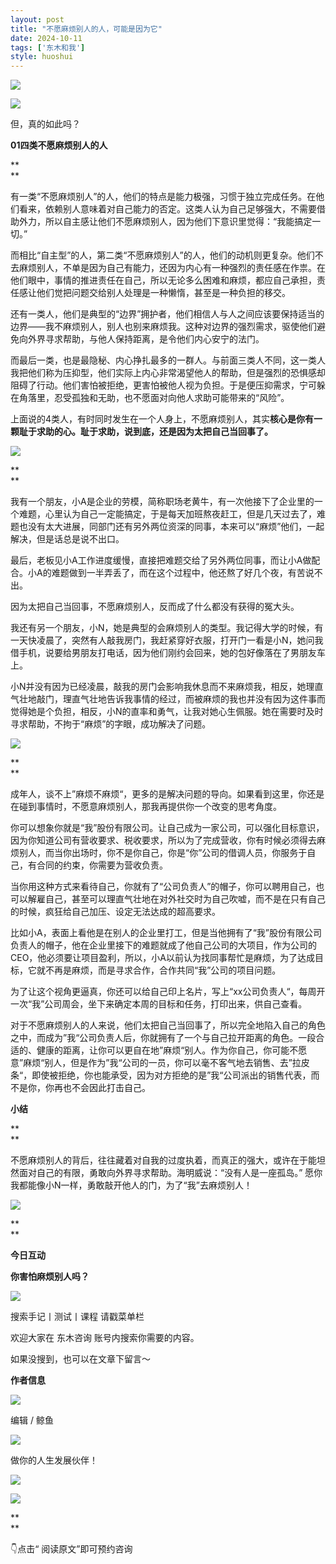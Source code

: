 ```yaml
---
layout: post
title: "不愿麻烦别人的人，可能是因为它"
date: 2024-10-11
tags: ['东木和我']
style: huoshui
---
```


![](/assets/post_images/2024-10-11-17319182517140.562834860868207.jpeg)





![](/assets/post_images/2024-10-11-17319182515650.5874233732396552.jpeg)

但，真的如此吗？

  

**01四类不愿麻烦别人的人**

**  
**

有一类“不愿麻烦别人”的人，他们的特点是能力极强，习惯于独立完成任务。在他们看来，依赖别人意味着对自己能力的否定。这类人认为自己足够强大，不需要借助外力，所以自主感让他们不愿麻烦别人，因为他们下意识里觉得：“我能搞定一切。”

  

而相比“自主型”的人，第二类“不愿麻烦别人”的人，他们的动机则更复杂。他们不去麻烦别人，不单是因为自己有能力，还因为内心有一种强烈的责任感在作祟。在他们眼中，事情的推进责任在自己，所以无论多么困难和麻烦，都应自己承担，责任感让他们觉把问题交给别人处理是一种懒惰，甚至是一种负担的移交。

  

还有一类人，他们是典型的“边界”拥护者，他们相信人与人之间应该要保持适当的边界——我不麻烦别人，别人也别来麻烦我。这种对边界的强烈需求，驱使他们避免向外界寻求帮助，与他人保持距离，是令他们内心安宁的法门。

  

而最后一类，也是最隐秘、内心挣扎最多的一群人。与前面三类人不同，这一类人我把他们称为压抑型，他们实际上内心非常渴望他人的帮助，但是强烈的恐惧感却阻碍了行动。他们害怕被拒绝，更害怕被他人视为负担。于是便压抑需求，宁可躲在角落里，忍受孤独和无助，也不愿面对向他人求助可能带来的“风险”。

  

上面说的4类人，有时同时发生在一个人身上，不愿麻烦别人，其实**核心是你有一颗耻于求助的心。耻于求助，说到底，还是因为太把自己当回事了。**

  

![](/assets/post_images/2024-10-11-17319182517140.9753969732086238.jpeg)

**  
**

我有一个朋友，小A是企业的劳模，简称职场老黄牛，有一次他接下了企业里的一个难题，心里认为自己一定能搞定，于是每天加班熬夜赶工，但是几天过去了，难题也没有太大进展，同部门还有另外两位资深的同事，本来可以“麻烦”他们，一起解决，但是话总是说不出口。

  

最后，老板见小A工作进度缓慢，直接把难题交给了另外两位同事，而让小A做配合。小A的难题做到一半弄丢了，而在这个过程中，他还熬了好几个夜，有苦说不出。

  

因为太把自己当回事，不愿麻烦别人，反而成了什么都没有获得的冤大头。

  

我还有另一个朋友，小N，她是典型的会麻烦别人的类型。我记得大学的时候，有一天快凌晨了，突然有人敲我房门，我赶紧穿好衣服，打开门一看是小N，她问我借手机，说要给男朋友打电话，因为他们刚约会回来，她的包好像落在了男朋友车上。

  

小N并没有因为已经凌晨，敲我的房门会影响我休息而不来麻烦我，相反，她理直气壮地敲门，理直气壮地告诉我事情的经过，而被麻烦的我也并没有因为这件事而觉得她是个负担，相反，小N的直率和勇气，让我对她心生佩服。她在需要时及时寻求帮助，不拘于“麻烦”的字眼，成功解决了问题。

  

![](/assets/post_images/2024-10-11-17319182518560.6530903347715393.png)

**  
**

成年人，谈不上”麻烦不麻烦“，更多的是解决问题的导向。如果看到这里，你还是在碰到事情时，不愿意麻烦别人，那我再提供你一个改变的思考角度。

  

你可以想象你就是“我”股份有限公司。让自己成为一家公司，可以强化目标意识，因为你知道公司有营收要求、税收要求，所以为了完成营收，你有时候必须得去麻烦别人，而当你出场时，你不是你自己，你是“你”公司的借调人员，你服务于自己，有合同的约束，你需要为营收负责。

  

当你用这种方式来看待自己，你就有了“公司负责人”的帽子，你可以聘用自己，也可以解雇自己，甚至可以理直气壮地在对外社交时为自己吹嘘，而不是在只有自己的时候，疯狂给自己加压、设定无法达成的超高要求。

  

比如小A，表面上看他是在别人的企业里打工，但是当他拥有了“我”股份有限公司负责人的帽子，他在企业里接下的难题就成了他自己公司的大项目，作为公司的CEO，他必须要让项目盈利，所以，小A以前认为找同事帮忙是麻烦，为了达成目标，它就不再是麻烦，而是寻求合作，合作共同“我”公司的项目问题。

  

为了让这个视角更逼真，你还可以给自己印上名片，写上“xx公司负责人“，每周开一次“我”公司周会，坐下来确定本周的目标和任务，打印出来，供自己查看。

  

对于不愿麻烦别人的人来说，他们太把自己当回事了，所以完全地陷入自己的角色之中，而成为”我“公司负责人后，你就拥有了一个与自己拉开距离的角色。一段合适的、健康的距离，让你可以更自在地”麻烦“别人。作为你自己，你可能不愿意”麻烦“别人，但是作为”我“公司的一员，你可以毫不客气地去销售、去”拉皮条“，即使被拒绝，你也能承受，因为对方拒绝的是”我“公司派出的销售代表，而不是你，你再也不会因此打击自己。

  

  

**小结**

**  
**

不愿麻烦别人的背后，往往藏着对自我的过度执着，而真正的强大，或许在于能坦然面对自己的有限，勇敢向外界寻求帮助。海明威说：“没有人是一座孤岛。”
愿你我都能像小N一样，勇敢敲开他人的门，为了“我”去麻烦别人！

  

  

![](/assets/post_images/2024-10-11-17319182515270.2624833123339714.png)

**  
**

**今日互动**

  

**你害怕麻烦别人吗？**

![](/assets/post_images/2024-10-11-17319182515300.9729021117289767.png)

搜索手记丨测试丨课程 请戳菜单栏

欢迎大家在 东木咨询 账号内搜索你需要的内容。

如果没搜到，也可以在文章下留言～

  

**作者信息**

![](/assets/post_images/2024-10-11-17319182515290.7155131753109607.png)

编辑 / 鲸鱼

![](/assets/post_images/2024-10-11-17319182515300.5550462575888344.webp)

做你的人生发展伙伴！

  

[![](/assets/post_images/2024-10-11-17319182521790.9743149688721997.png)](http://mp.weixin.qq.com/s?__biz=MzkyNTY0NTMzNQ==&mid=2247489038&idx=2&sn=175e4b053a335b47b340e3d8c919d5e3&chksm=c1c23976f6b5b06013d7c305de12a849b53d21f2d107e2bbe010b12ede3921e0b1acab754d8c&scene=21#wechat_redirect)  

![](/assets/post_images/2024-10-11-17319182516500.7608884189846701.webp)

**  
**

👇点击“ 阅读原文”即可预约咨询